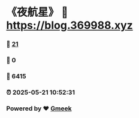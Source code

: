 # 《夜航星》 :link: https://blog.369988.xyz 
### :page_facing_up: [21](https://blog.369988.xyz/tag.html) 
### :speech_balloon: 0 
### :hibiscus: 6415 
### :alarm_clock: 2025-05-21 10:52:31 
### Powered by :heart: [Gmeek](https://github.com/Meekdai/Gmeek)
